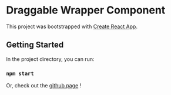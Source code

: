 # Draggable Wrapper Component

This project was bootstrapped with [Create React App](https://github.com/facebook/create-react-app).
## Getting Started

In the project directory, you can run:

### `npm start`

Or, check out the [github page](https://jessywlee.github.io/project-draggable/) !

